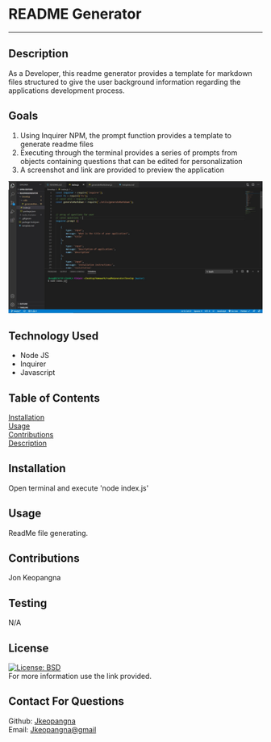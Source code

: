 # README Generator

---

## Description

As a Developer, this readme generator provides a template for markdown files structured to give the user background information regarding the applications development process.

## Goals

1. Using Inquirer NPM, the prompt function provides a template to generate readme files
2. Executing through the terminal provides a series of prompts from objects containing questions that can be edited for personalization
3. A screenshot and link are provided to preview the application

![Preview](assets/preview.jpg)

## Technology Used

- Node JS
- Inquirer
- Javascript

## Table of Contents

[Installation](#installation)<br>
[Usage](#usage)<br>
[Contributions](#contributions)<br>
[Description](#description)<br>

## Installation

Open terminal and execute 'node index.js'

## Usage

ReadMe file generating.

## Contributions

Jon Keopangna

## Testing

N/A

## License

[![License: BSD](https://img.shields.io/badge/License-BSD-blue.svg)](https://opensource.org/licenses/MIT)<br>
For more information use the link provided.

## Contact For Questions

Github: [Jkeopangna](https://github.com/jkeopangna/readMeGenerator)<br>
Email: [Jkeopangna@gmail](https://gmail.com)
